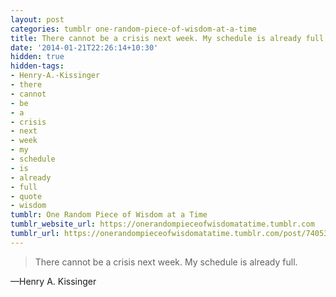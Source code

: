 ```yaml
---
layout: post
categories: tumblr one-random-piece-of-wisdom-at-a-time
title: There cannot be a crisis next week. My schedule is already full.
date: '2014-01-21T22:26:14+10:30'
hidden: true
hidden-tags:
- Henry-A.-Kissinger
- there
- cannot
- be
- a
- crisis
- next
- week
- my
- schedule
- is
- already
- full
- quote
- wisdom
tumblr: One Random Piece of Wisdom at a Time
tumblr_website_url: https://onerandompieceofwisdomatatime.tumblr.com
tumblr_url: https://onerandompieceofwisdomatatime.tumblr.com/post/74053681909/there-cannot-be-a-crisis-next-week-my-schedule-is
---
```

> There cannot be a crisis next week. My schedule is already full.

—Henry A. Kissinger
